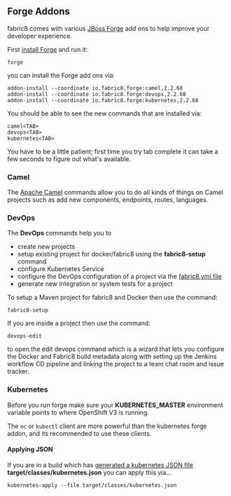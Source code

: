 ## Forge Addons

fabric8 comes with various [JBoss Forge](http://forge.jboss.org/) add ons to help improve your developer experience.

First [install Forge](http://forge.jboss.org/download) and run it:

    forge

you can install the Forge add ons via:

    addon-install --coordinate io.fabric8.forge:camel,2.2.68
    addon-install --coordinate io.fabric8.forge:devops,2.2.68
    addon-install --coordinate io.fabric8.forge:kubernetes,2.2.68

You should be able to see the new commands that are installed via:

    camel<TAB>
    devops<TAB>
    kubernetes<TAB>

You have to be a little patient; first time you try tab complete it can take a few seconds to figure out what's available.


### Camel

The [Apache Camel](http://camel.apache.org/) commands allow you to do all kinds of things on Camel projects such as add new components, endpoints, routes, languages.

### DevOps

The **DevOps** commands help you to 

* create new projects
* setup existing project for docker/fabric8 using the **fabric8-setup** command
* configure Kubernetes Service
* configure the DevOps configuration of a project via the [fabric8.yml file](fabric8YmlFile.html)
* generate new integration or system tests for a project


To setup a Maven project for fabric8 and Docker then use the command:

    fabric8-setup

If you are inside a project then use the command:

    devops-edit
    
to open the edit devops command which is a wizard that lets you configure the Docker and Fabric8 build metadata along with setting up the Jenkins workflow CD pipeline and linking the project to a team chat room and issue tracker.
    
### Kubernetes

Before you run forge make sure your **KUBERNETES_MASTER** environment variable points to where OpenShift V3 is running.

The `oc` or `kubectl` client are more powerful than the kubernetes forge addon, and its recommended to use these clients.

#### Applying JSON

If you are in a build which has [generated a kubernetes JSON file](mavenPlugin.html#generating-the-json) **target/classes/kubernetes.json** you can apply this via...

    kubernetes-apply --file target/classes/kubernetes.json


